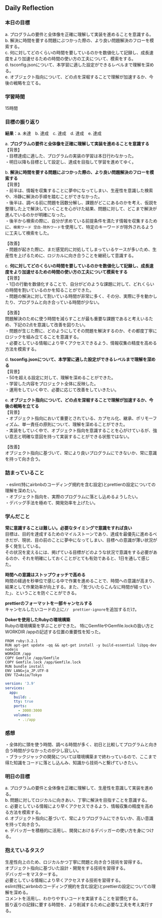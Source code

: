 ## Daily Reflection

### 本日の目標　　
a. プログラムの要件と全体像を正確に理解して実装を進めることを意識する。    
b. 解決に時間を要する問題にぶつかった際の、より良い問題解決のフローを模索する。  
c. 何に対してどのくらいの時間を要しているのかを数値化して記録し、成長速度をより加速せるための時間の使い方の工夫について、模索をする。  
d. tsconfig.jsonについて、本学習に適した設定ができるレベルまで理解を深める。  
e. オブジェクト指向について、どの点を深堀することで理解が加速するか、今後の戦略を立てる。

### 学習時間
15時間

### 目標の振り返り
**結果**：a. 未達　b. 達成　c. 達成　d. 達成　e. 達成  

a. **プログラムの要件と全体像を正確に理解して実装を進めることを意識する**   
【背景】  
・目標達成に適した、プログラムの実装の学習は本日行わなかった。  
・明日以降も目標として設定し、達成を目指して学習を進めてゆく。  

b. **解決に時間を要する問題にぶつかった際の、より良い問題解決のフローを模索する**   
【背景】  
・前半は、情報を収集することに夢中になってしまい、生産性を意識した検索や、冷静に解決の手順を踏むことができなかった。  
・後半は、調べる前に問題を因数分解し、課題がどこにあるのかを考え、仮説を整理した上で解決していくことを心がけた結果、問題に対して、どこまで解決が進んでいるのかが明確になった。   
・後半から検索の際に、自分が求めている前提条件を満たす情報を収集するために、`検索ワード 空白-除外ワード`を使用して、特定のキーワードが除外されるように工夫して検索をした。

【改善】  
・問題が起きた際に、まだ感覚的に対処してしまっているケースが多いため、生産性を上げるために、ロジカルに向き合うことを継続して意識する。

c. **何に対してどのくらいの時間を要しているのかを数値化して記録し、成長速度をより加速せるための時間の使い方の工夫について模索をする**   
【背景】  
・1日の行動を数値化することで、自分がどのような課題に対して、どれくらいの時間を割いているのかを知ることができた。  
・問題の解決に対して割いている時間が非常に多く、その分、実際に手を動かしたり、プログラムと向き合っている時間が少ない。

【改善】  
問題解決のために使う時間を減らすことが最も重要な課題であると考えいるため、下記の2点を意識して改善を図りたい。  
・問題が生じた際に、どのようにしてその問題を解決するのか、その都度丁寧にロジックを組み立てることを意識する。  
・必要としている情報により早くアクセスできるよう、情報収集の精度を高める方法を模索する。

d. **tsconfig.jsonについて、本学習に適した設定ができるレベルまで理解を深める**   
【背景】  
・50を超える設定に対して、理解を深めることができた。  
・学習した内容をプロジェクト全体に反映した。   
・運用をしていく中で、必要に応じて改善をしていきたい。  

e. **オブジェクト指向について、どの点を深堀することで理解が加速するか、今後の戦略を立てる**   
【背景】  
・オブジェクト指向において重要とされている、カプセル化、継承、ポリモーフィズム、単一責任の原則について、理解を深めることができた。  
・実装をしていく中で、オブジェクト指向を意識することを心がけているが、強い意志と明確な意図を持って実装することができる状態ではない。

【改善】  
オブジェクト指向に基づいて、常により良いプログラムにできないか、常に意識を持って向き合う。

### 詰まっていること

・eslint(特にairbnbのコーディング規約を含む設定)とprettierの設定についての理解を深めたい。  
・オブジェクト指向を、実際のプログラムに落とし込めるようしたい。  
・デバッグ手法を極めて、開発効率を上げたい。  

### 学んだこと　　
**常に意識することは難しい。必要なタイミングで意識をすれば良い**  
目標は、目的を達成するためのマイルストーンであり、達成を最優先に進めるべきだが、現状、目の前のことに夢中になってしまい、目標への意識が薄い状況が多く発生している。    
その状況を変えるには、掲げている目標がどのような状況で意識をする必要があるのか、それを明確にしておくことがとても有効であると、1日を通して感じた。

**時間への意識はストップウォッチで高める**  
時間の経過を秒単位で感じる中で作業を進めることで、時間への意識が高まり、結果として作業効率が向上する。また、「気づいたらこんなに時間が経っていた」、ということを防ぐことができる。

**prettierのフォーマットを一部キャンセルする**  
キャンセルしたいコードの上に`//  prettier-ignore`を追加するだけ。  

**Dokerを使用したRubyの環境構築**  
Rubyの環境構築を学ぶことができた。
特にGemfileやGemfile.lockの扱い方とWORKDIR /appの記述する位置の重要性を知った。
```Docker¥
FROM ruby:3.2.1
RUN apt-get update -qq && apt-get install -y build-essential libpq-dev nodejs
WORKDIR /app
COPY Gemfile /app/Gemfile
COPY Gemfile.lock /app/Gemfile.lock
RUN bundle install
ENV LANG=ja_JP.UTF-8
ENV TZ=Asia/Tokyo
```

```yml
version: '3.9'
services:
  app:
    build: .
    tty: true
    ports:
      - 3000:3000
    volumes:
      - .:/app
```
### 感想
・全体的に頭を使う時間、調べる時間が多く、初日と比較してプログラムと向き合う時間が少なかったのが少し寂しい。  
・ブラックジャックの開発については環境構築まで終わっているので、ここまで得た知識をコードに落とし込んみ、知識から技術へと繋げていきたい。  
### 明日の目標
a.  プログラムの要件と全体像を正確に理解して、生産性を意識して実装を進める。  
b.  問題に対してロジカルに向きあい、丁寧に解決を目指すことを意識する。  
c.  必要としている情報により早くアクセスできるよう、情報収集の精度を高める方法を模索する。  
d.  オブジェクト指向に基づいて、常によりプログラムにできないか、高い意識を持って向き合う。  
e.  デバッガーを積極的に活用し、開発におけるデバッガーの使い方を身につける。

### 抱えているタスク
生産性向上のため、ロジカルかつ丁寧に問題と向き合う技術を習得する。  
オブジェクト指向に基づいた設計・開発をする技術を習得する。  
デバッガーをマスターする。  
必要としている情報により早くアクセスする技術を習得する。  
eslint(特にairbnbのコーディング規約を含む設定)とprettierの設定についての理解を深める。  
コメントを活用し、わかりやすいコードを実装することを習慣化する。  
振り返りの記録に要する時間を、より削減するために必要な工夫を考え実行する。
